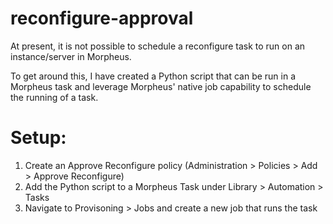 # reconfigure-approval

At present, it is not possible to schedule a reconfigure task to run on an instance/server in Morpheus. 

To get around this, I have created a Python script that can be run in a Morpheus task and leverage Morpheus' native job capability to schedule the running of a task. 

# Setup:
1. Create an Approve Reconfigure policy (Administration > Policies > Add > Approve Reconfigure)
2. Add the Python script to a Morpheus Task under Library > Automation > Tasks
3. Navigate to Provisoning > Jobs and create a new job that runs the task 
